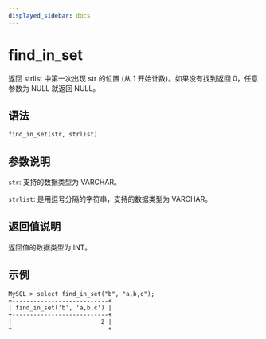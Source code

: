 ```yaml
---
displayed_sidebar: docs
---
```


# find_in_set



返回 strlist 中第一次出现 str 的位置 (从 1 开始计数)。如果没有找到返回 0，任意参数为 NULL 就返回 NULL。

## 语法

```Haskell
find_in_set(str, strlist)
```

## 参数说明

`str`: 支持的数据类型为 VARCHAR。

`strlist`: 是用逗号分隔的字符串，支持的数据类型为 VARCHAR。

## 返回值说明

返回值的数据类型为 INT。

## 示例

```Plain Text
MySQL > select find_in_set("b", "a,b,c");
+---------------------------+
| find_in_set('b', 'a,b,c') |
+---------------------------+
|                         2 |
+---------------------------+
```